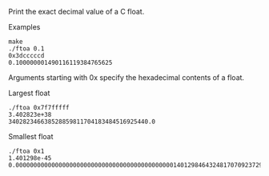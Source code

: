 Print the exact decimal value of a C float.

Examples
```
make
./ftoa 0.1
0x3dcccccd
0.100000001490116119384765625
```

Arguments starting with 0x specify the hexadecimal contents of a float.

Largest float
```
./ftoa 0x7f7fffff
3.402823e+38
340282346638528859811704183484516925440.0
```

Smallest float
```
./ftoa 0x1
1.401298e-45
0.00000000000000000000000000000000000000000000140129846432481707092372958328991613128026194187651577175706828388979108268586060148663818836212158203125
```
